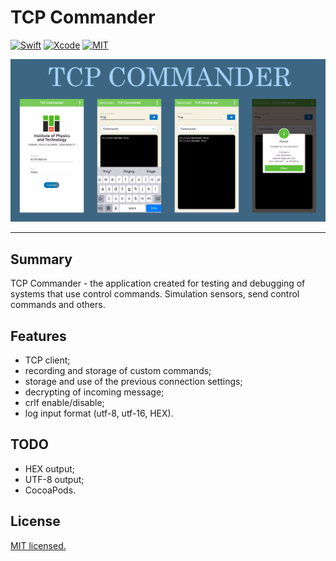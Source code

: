 # TCP Commander
[![Swift](https://img.shields.io/badge/Swift-4.2-orange.svg)](https://swift.org)
[![Xcode](https://img.shields.io/badge/Xcode-10.1-blue.svg)](https://developer.apple.com/xcode)
[![MIT](https://img.shields.io/badge/License-MIT-red.svg)](https://opensource.org/licenses/MIT)

<img src="./Docs/TcpCommanderStructure.png" />

____
## Summary
TCP Commander - the application created for testing and debugging of systems that use control commands. Simulation sensors, send control commands and others.

## Features
- TCP client;
- recording and storage of custom commands; 
- storage and use of the previous connection settings;
- decrypting of incoming message;
- crlf enable/disable;
- log input format (utf-8, utf-16, HEX).


## TODO
- HEX output;
- UTF-8 output;
- CocoaPods.


## License

[MIT licensed.](LICENSE)
